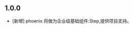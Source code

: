 <!--
 * @Author: lipeng 1162423147@qq.com
 * @Date: 2023-09-24 10:14:02
 * @LastEditors: lipeng 1162423147@qq.com
 * @LastEditTime: 2023-09-24 10:17:42
 * @FilePath: /phoenix_step/CHANGELOG.md
 * @Description: 这是默认设置,请设置`customMade`, 打开koroFileHeader查看配置 进行设置: https://github.com/OBKoro1/koro1FileHeader/wiki/%E9%85%8D%E7%BD%AE
-->
## 1.0.0

* [新增] phoenix 将做为企业级基础组件:Step,提供项目支持。